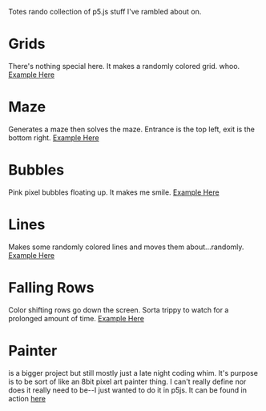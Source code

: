 Totes rando collection of p5.js stuff I've rambled about on.

# Grids
There's nothing special here.  It makes a randomly colored grid.  whoo.
<a href="https://leifrogers.github.io/internetmagic/grids.html">Example Here</a>

# Maze
Generates a maze then solves the maze.  Entrance is the top left, exit is the bottom right.
<a href="https://leifrogers.github.io/internetmagic/maze.html">Example Here</a>

# Bubbles
Pink pixel bubbles floating up.  It makes me smile.
<a href="https://leifrogers.github.io/internetmagic/bubbles.html">Example Here</a>

# Lines
Makes some randomly colored lines and moves them about...randomly.
<a href="https://leifrogers.github.io/internetmagic/lines.html">Example Here</a>

# Falling Rows
Color shifting rows go down the screen.  Sorta trippy to watch for a prolonged amount of time.
<a href="https://leifrogers.github.io/internetmagic/fallingrows.html">Example Here</a>

# Painter
 is a bigger project but still mostly just a late night coding whim.  It's purpose is to be sort of like an 8bit pixel art painter thing.  I can't really define nor does it really need to be--I just wanted to do it in p5js.  It can be found in action <a href="https://leifrogers.github.io/internetmagic/painter/">here</a>